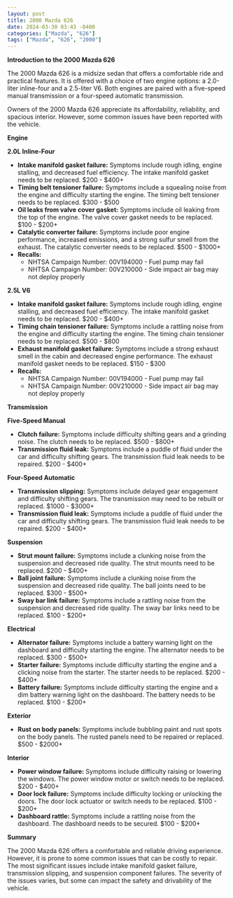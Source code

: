 ```yaml
---
layout: post
title: 2000 Mazda 626
date: 2024-03-30 03:43 -0400
categories: ["Mazda", "626"]
tags: ["Mazda", "626", "2000"]
---
```

**Introduction to the 2000 Mazda 626**

The 2000 Mazda 626 is a midsize sedan that offers a comfortable ride and practical features. It is offered with a choice of two engine options: a 2.0-liter inline-four and a 2.5-liter V6. Both engines are paired with a five-speed manual transmission or a four-speed automatic transmission.

Owners of the 2000 Mazda 626 appreciate its affordability, reliability, and spacious interior. However, some common issues have been reported with the vehicle.

**Engine**

**2.0L Inline-Four**

* **Intake manifold gasket failure:** Symptoms include rough idling, engine stalling, and decreased fuel efficiency. The intake manifold gasket needs to be replaced. $200 - $400+
* **Timing belt tensioner failure:** Symptoms include a squealing noise from the engine and difficulty starting the engine. The timing belt tensioner needs to be replaced. $300 - $500
* **Oil leaks from valve cover gasket:** Symptoms include oil leaking from the top of the engine. The valve cover gasket needs to be replaced. $100 - $200+
* **Catalytic converter failure:** Symptoms include poor engine performance, increased emissions, and a strong sulfur smell from the exhaust. The catalytic converter needs to be replaced. $500 - $1000+
* **Recalls:**
    * NHTSA Campaign Number: 00V194000 - Fuel pump may fail
    * NHTSA Campaign Number: 00V210000 - Side impact air bag may not deploy properly

**2.5L V6**

* **Intake manifold gasket failure:** Symptoms include rough idling, engine stalling, and decreased fuel efficiency. The intake manifold gasket needs to be replaced. $200 - $400+
* **Timing chain tensioner failure:** Symptoms include a rattling noise from the engine and difficulty starting the engine. The timing chain tensioner needs to be replaced. $500 - $800
* **Exhaust manifold gasket failure:** Symptoms include a strong exhaust smell in the cabin and decreased engine performance. The exhaust manifold gasket needs to be replaced. $150 - $300
* **Recalls:**
    * NHTSA Campaign Number: 00V194000 - Fuel pump may fail
    * NHTSA Campaign Number: 00V210000 - Side impact air bag may not deploy properly

**Transmission**

**Five-Speed Manual**

* **Clutch failure:** Symptoms include difficulty shifting gears and a grinding noise. The clutch needs to be replaced. $500 - $800+
* **Transmission fluid leak:** Symptoms include a puddle of fluid under the car and difficulty shifting gears. The transmission fluid leak needs to be repaired. $200 - $400+

**Four-Speed Automatic**

* **Transmission slipping:** Symptoms include delayed gear engagement and difficulty shifting gears. The transmission may need to be rebuilt or replaced. $1000 - $3000+
* **Transmission fluid leak:** Symptoms include a puddle of fluid under the car and difficulty shifting gears. The transmission fluid leak needs to be repaired. $200 - $400+

**Suspension**

* **Strut mount failure:** Symptoms include a clunking noise from the suspension and decreased ride quality. The strut mounts need to be replaced. $200 - $400+
* **Ball joint failure:** Symptoms include a clunking noise from the suspension and decreased ride quality. The ball joints need to be replaced. $300 - $500+
* **Sway bar link failure:** Symptoms include a rattling noise from the suspension and decreased ride quality. The sway bar links need to be replaced. $100 - $200+

**Electrical**

* **Alternator failure:** Symptoms include a battery warning light on the dashboard and difficulty starting the engine. The alternator needs to be replaced. $300 - $500+
* **Starter failure:** Symptoms include difficulty starting the engine and a clicking noise from the starter. The starter needs to be replaced. $200 - $400+
* **Battery failure:** Symptoms include difficulty starting the engine and a dim battery warning light on the dashboard. The battery needs to be replaced. $100 - $200+

**Exterior**

* **Rust on body panels:** Symptoms include bubbling paint and rust spots on the body panels. The rusted panels need to be repaired or replaced. $500 - $2000+

**Interior**

* **Power window failure:** Symptoms include difficulty raising or lowering the windows. The power window motor or switch needs to be replaced. $200 - $400+
* **Door lock failure:** Symptoms include difficulty locking or unlocking the doors. The door lock actuator or switch needs to be replaced. $100 - $200+
* **Dashboard rattle:** Symptoms include a rattling noise from the dashboard. The dashboard needs to be secured. $100 - $200+

**Summary**

The 2000 Mazda 626 offers a comfortable and reliable driving experience. However, it is prone to some common issues that can be costly to repair. The most significant issues include intake manifold gasket failure, transmission slipping, and suspension component failures. The severity of the issues varies, but some can impact the safety and drivability of the vehicle.
